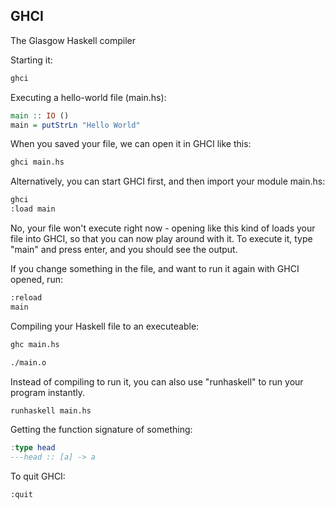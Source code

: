 ## GHCI

The Glasgow Haskell compiler 

Starting it: 

```bash 
ghci 
```

Executing a hello-world file (main.hs): 

```haskell 
main :: IO ()
main = putStrLn "Hello World"
```

When you saved your file, we can open it in GHCI like this: 
```bash
ghci main.hs
```

Alternatively, you can start GHCI first, and then import your module main.hs:

```bash
ghci 
:load main
```

No, your file won't execute right now - opening like this kind of loads your file into GHCI, so that you can now play around with it. To execute it, type "main" and press enter, and you should see the output. 

If you change something in the file, and want to run it again with GHCI opened, run: 

```bash
:reload 
main
```

Compiling your Haskell file to an executeable: 

```bash
ghc main.hs

./main.o
```

Instead of compiling to run it, you can also use "runhaskell" to run your program instantly. 

```bash
runhaskell main.hs
```

Getting the function signature of something: 

```haskell
:type head 
---head :: [a] -> a
```

To quit GHCI:
```bash
:quit
```